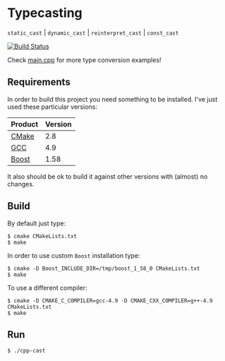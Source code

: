 # Typecasting #

`static_cast` | `dynamic_cast` | `reinterpret_cast` | `const_cast`

[![Build Status](https://travis-ci.org/xpdu/cpp-cast.svg?branch=master)](https://travis-ci.org/xpdu/cpp-cast)

Check [main.cpp](main.cpp) for more type conversion examples!


## Requirements ##

In order to build this project you need something to be installed. I've just used these particular versions:

| Product | Version |
|---|---|
| [CMake](https://cmake.org/) | 2.8 |
| [GCC](https://gcc.gnu.org/) | 4.9 |
| [Boost](http://www.boost.org/) | 1.58 |

It also should be ok to build it against other versions with (almost) no changes.


## Build ##

By default just type:

    $ cmake CMakeLists.txt
    $ make

In order to use custom `Boost` installation type:

    $ cmake -D Boost_INCLUDE_DIR=/tmp/boost_1_58_0 CMakeLists.txt
    $ make

To use a different compiler:

    $ cmake -D CMAKE_C_COMPILER=gcc-4.9 -D CMAKE_CXX_COMPILER=g++-4.9 CMakeLists.txt
    $ make


## Run ##

    $ ./cpp-cast
